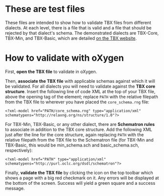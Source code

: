 # These are test files 
These files are intended to show how to validate TBX files from different dialects. At each level, there is a file that is valid and a file that should be rejected by that dialect's schema. The demonstrated dialects are TBX-Core, TBX-Min, and TBX-Basic, which are detailed [on the TBX website](https://www.tbxinfo.net/tbx-modules/).

# How to validate with oXygen
First, **open the TBX file** to validate in oXygen.

Then, **associate the TBX file** with applicable schemas against which it will be validated. For all dialects you will need to validate against the **TBX core structure**. Insert the following line of code XML at the top of your TBX file, above the opening tag of the <tbx> element; replace `PATH` with the relative filepath from the TBX file to wherever you have placed the `core_schema.rng` file:

`<?xml-model href="PATH/core_schema.rng" type="application/xml" schematypens="http://relaxng.org/ns/structure/1.0"?>`

For TBX-Min, TBX-Basic, or any other dialect, there are **Schematron rules** to associate in addition to the TBX core structure. Add the following XML just after the line for the core structure, again replacing `PATH` with the relative filepath from the TBX file to the Schematron file (for TBX-Min and TBX-Basic, this would be min_schema.sch and basic_schema.sch, respectively):

`<?xml-model href="PATH" type="application/xml" schematypens="http://purl.oclc.org/dsdl/schematron"?>`

Finally, **validate the TBX file** by clicking the icon on the top toolbar which shows a page with a big red checkmark on it. Any errors will be displayed at the bottom of the screen. Success will yield a green square and a success message.
